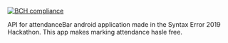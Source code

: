 [![BCH compliance](https://bettercodehub.com/edge/badge/hv7214/AttendanceBar-api?branch=master)](https://bettercodehub.com/)

API for attendanceBar android application made in the Syntax Error 2019 Hackathon. This app makes marking attendance hasle free.
